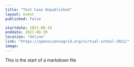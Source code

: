 ```yaml
---
title: "Test Case Unpublished"
layout: event
published: false

startdate: 2021-08-19
enddate: 2021-08-30
location: "Online"
link: "https://opensciencegrid.org/virtual-school-2021/"
image: 
---
```


This is the start of a markdown file